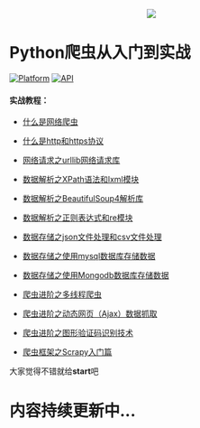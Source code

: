
<p align="center">
<img src="http://pdslz41u3.bkt.clouddn.com/logo2.png">
</p>

# Python爬虫从入门到实战

[![Platform](https://img.shields.io/badge/platform-python-green.svg)](https://www.python.org/) [![API](https://img.shields.io/badge/API-3.6.5-yellow.svg?style=flat)](https://www.python.org/)


#### 实战教程：

-   [什么是网络爬虫](https://www.jianshu.com/p/c046e974dcab)

-   [什么是http和https协议](https://www.jianshu.com/p/3bf57d287a34)

-   [网络请求之urllib网络请求库](https://www.jianshu.com/p/a94f809f7882)

-   [数据解析之XPath语法和lxml模块](https://www.jianshu.com/p/714c53090d02)

-   [数据解析之BeautifulSoup4解析库](https://www.jianshu.com/p/cae4167d0d92)

-   [数据解析之正则表达式和re模块](https://www.jianshu.com/p/c0037278a6e1)

-   [数据存储之json文件处理和csv文件处理](https://www.jianshu.com/p/8a540bb96758)

-   [数据存储之使用mysql数据库存储数据](https://www.jianshu.com/p/992967576d41)

-   [数据存储之使用Mongodb数据库存储数据](https://www.jianshu.com/p/c1f29b2abcce)

-   [爬虫进阶之多线程爬虫](https://www.jianshu.com/p/8d69d764e5f5)

-   [爬虫进阶之动态网页（Ajax）数据抓取](https://www.jianshu.com/p/cd5a67d35a11)

-   [爬虫进阶之图形验证码识别技术](https://www.jianshu.com/p/448e2adcd99b)

-   [爬虫框架之Scrapy入门篇](https://www.jianshu.com/p/0fa6dd942099)


大家觉得不错就给**start**吧

# 内容持续更新中...
